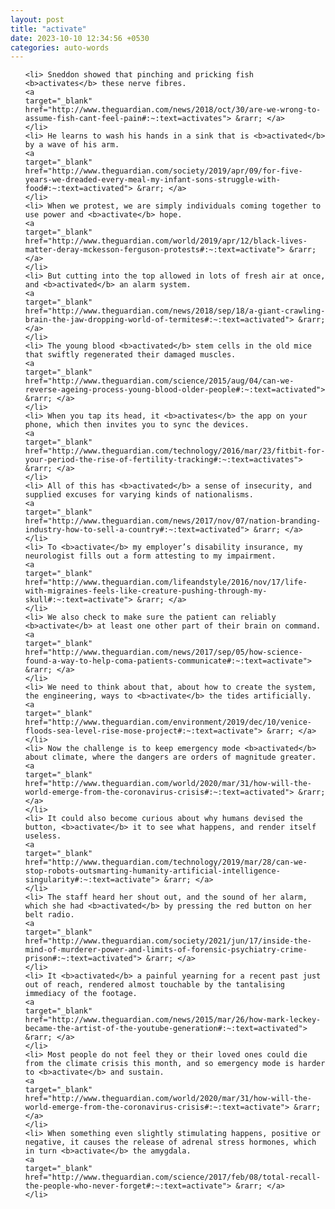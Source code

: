 ```yaml
---
layout: post
title: "activate"
date: 2023-10-10 12:34:56 +0530
categories: auto-words
---
```

<ol>

    <li> Sneddon showed that pinching and pricking fish <b>activates</b> these nerve fibres.
    <a 
    target="_blank" 
    href="http://www.theguardian.com/news/2018/oct/30/are-we-wrong-to-assume-fish-cant-feel-pain#:~:text=activates"> &rarr; </a>
    </li>
    <li> He learns to wash his hands in a sink that is <b>activated</b> by a wave of his arm.
    <a 
    target="_blank" 
    href="http://www.theguardian.com/society/2019/apr/09/for-five-years-we-dreaded-every-meal-my-infant-sons-struggle-with-food#:~:text=activated"> &rarr; </a>
    </li>
    <li> When we protest, we are simply individuals coming together to use power and <b>activate</b> hope.
    <a 
    target="_blank" 
    href="http://www.theguardian.com/world/2019/apr/12/black-lives-matter-deray-mckesson-ferguson-protests#:~:text=activate"> &rarr; </a>
    </li>
    <li> But cutting into the top allowed in lots of fresh air at once, and <b>activated</b> an alarm system.
    <a 
    target="_blank" 
    href="http://www.theguardian.com/news/2018/sep/18/a-giant-crawling-brain-the-jaw-dropping-world-of-termites#:~:text=activated"> &rarr; </a>
    </li>
    <li> The young blood <b>activated</b> stem cells in the old mice that swiftly regenerated their damaged muscles.
    <a 
    target="_blank" 
    href="http://www.theguardian.com/science/2015/aug/04/can-we-reverse-ageing-process-young-blood-older-people#:~:text=activated"> &rarr; </a>
    </li>
    <li> When you tap its head, it <b>activates</b> the app on your phone, which then invites you to sync the devices.
    <a 
    target="_blank" 
    href="http://www.theguardian.com/technology/2016/mar/23/fitbit-for-your-period-the-rise-of-fertility-tracking#:~:text=activates"> &rarr; </a>
    </li>
    <li> All of this has <b>activated</b> a sense of insecurity, and supplied excuses for varying kinds of nationalisms.
    <a 
    target="_blank" 
    href="http://www.theguardian.com/news/2017/nov/07/nation-branding-industry-how-to-sell-a-country#:~:text=activated"> &rarr; </a>
    </li>
    <li> To <b>activate</b> my employer’s disability insurance, my neurologist fills out a form attesting to my impairment.
    <a 
    target="_blank" 
    href="http://www.theguardian.com/lifeandstyle/2016/nov/17/life-with-migraines-feels-like-creature-pushing-through-my-skull#:~:text=activate"> &rarr; </a>
    </li>
    <li> We also check to make sure the patient can reliably <b>activate</b> at least one other part of their brain on command.
    <a 
    target="_blank" 
    href="http://www.theguardian.com/news/2017/sep/05/how-science-found-a-way-to-help-coma-patients-communicate#:~:text=activate"> &rarr; </a>
    </li>
    <li> We need to think about that, about how to create the system, the engineering, ways to <b>activate</b> the tides artificially.
    <a 
    target="_blank" 
    href="http://www.theguardian.com/environment/2019/dec/10/venice-floods-sea-level-rise-mose-project#:~:text=activate"> &rarr; </a>
    </li>
    <li> Now the challenge is to keep emergency mode <b>activated</b> about climate, where the dangers are orders of magnitude greater.
    <a 
    target="_blank" 
    href="http://www.theguardian.com/world/2020/mar/31/how-will-the-world-emerge-from-the-coronavirus-crisis#:~:text=activated"> &rarr; </a>
    </li>
    <li> It could also become curious about why humans devised the button, <b>activate</b> it to see what happens, and render itself useless.
    <a 
    target="_blank" 
    href="http://www.theguardian.com/technology/2019/mar/28/can-we-stop-robots-outsmarting-humanity-artificial-intelligence-singularity#:~:text=activate"> &rarr; </a>
    </li>
    <li> The staff heard her shout out, and the sound of her alarm, which she had <b>activated</b> by pressing the red button on her belt radio.
    <a 
    target="_blank" 
    href="http://www.theguardian.com/society/2021/jun/17/inside-the-mind-of-murderer-power-and-limits-of-forensic-psychiatry-crime-prison#:~:text=activated"> &rarr; </a>
    </li>
    <li> It <b>activated</b> a painful yearning for a recent past just out of reach, rendered almost touchable by the tantalising immediacy of the footage.
    <a 
    target="_blank" 
    href="http://www.theguardian.com/news/2015/mar/26/how-mark-leckey-became-the-artist-of-the-youtube-generation#:~:text=activated"> &rarr; </a>
    </li>
    <li> Most people do not feel they or their loved ones could die from the climate crisis this month, and so emergency mode is harder to <b>activate</b> and sustain.
    <a 
    target="_blank" 
    href="http://www.theguardian.com/world/2020/mar/31/how-will-the-world-emerge-from-the-coronavirus-crisis#:~:text=activate"> &rarr; </a>
    </li>
    <li> When something even slightly stimulating happens, positive or negative, it causes the release of adrenal stress hormones, which in turn <b>activate</b> the amygdala.
    <a 
    target="_blank" 
    href="http://www.theguardian.com/science/2017/feb/08/total-recall-the-people-who-never-forget#:~:text=activate"> &rarr; </a>
    </li>
